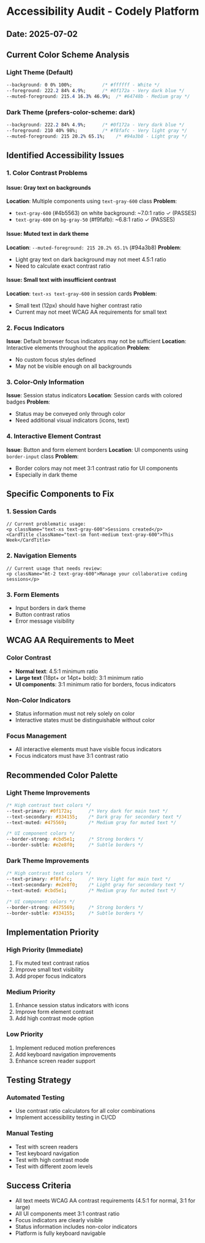 # Accessibility Audit - Codely Platform

## Date: 2025-07-02

## Current Color Scheme Analysis

### Light Theme (Default)
```css
--background: 0 0% 100%;           /* #ffffff - White */
--foreground: 222.2 84% 4.9%;      /* #0f172a - Very dark blue */
--muted-foreground: 215.4 16.3% 46.9%;  /* #64748b - Medium gray */
```

### Dark Theme (prefers-color-scheme: dark)
```css
--background: 222.2 84% 4.9%;      /* #0f172a - Very dark blue */
--foreground: 210 40% 98%;         /* #f8fafc - Very light gray */
--muted-foreground: 215 20.2% 65.1%;    /* #94a3b8 - Light gray */
```

## Identified Accessibility Issues

### 1. Color Contrast Problems

#### Issue: Gray text on backgrounds
**Location**: Multiple components using `text-gray-600` class
**Problem**: 
- `text-gray-600` (#4b5563) on white background: ~7.0:1 ratio ✓ (PASSES)
- `text-gray-600` on `bg-gray-50` (#f9fafb): ~6.8:1 ratio ✓ (PASSES)

#### Issue: Muted text in dark theme
**Location**: `--muted-foreground: 215 20.2% 65.1%` (#94a3b8)
**Problem**: 
- Light gray text on dark background may not meet 4.5:1 ratio
- Need to calculate exact contrast ratio

#### Issue: Small text with insufficient contrast
**Location**: `text-xs text-gray-600` in session cards
**Problem**: 
- Small text (12px) should have higher contrast ratio
- Current may not meet WCAG AA requirements for small text

### 2. Focus Indicators
**Issue**: Default browser focus indicators may not be sufficient
**Location**: Interactive elements throughout the application
**Problem**: 
- No custom focus styles defined
- May not be visible enough on all backgrounds

### 3. Color-Only Information
**Issue**: Session status indicators
**Location**: Session cards with colored badges
**Problem**: 
- Status may be conveyed only through color
- Need additional visual indicators (icons, text)

### 4. Interactive Element Contrast
**Issue**: Button and form element borders
**Location**: UI components using `border-input` class
**Problem**: 
- Border colors may not meet 3:1 contrast ratio for UI components
- Especially in dark theme

## Specific Components to Fix

### 1. Session Cards
```tsx
// Current problematic usage:
<p className="text-xs text-gray-600">Sessions created</p>
<CardTitle className="text-sm font-medium text-gray-600">This Week</CardTitle>
```

### 2. Navigation Elements
```tsx
// Current usage that needs review:
<p className="mt-2 text-gray-600">Manage your collaborative coding sessions</p>
```

### 3. Form Elements
- Input borders in dark theme
- Button contrast ratios
- Error message visibility

## WCAG AA Requirements to Meet

### Color Contrast
- **Normal text**: 4.5:1 minimum ratio
- **Large text** (18pt+ or 14pt+ bold): 3:1 minimum ratio
- **UI components**: 3:1 minimum ratio for borders, focus indicators

### Non-Color Indicators
- Status information must not rely solely on color
- Interactive states must be distinguishable without color

### Focus Management
- All interactive elements must have visible focus indicators
- Focus indicators must have 3:1 contrast ratio

## Recommended Color Palette

### Light Theme Improvements
```css
/* High contrast text colors */
--text-primary: #0f172a;      /* Very dark for main text */
--text-secondary: #334155;    /* Dark gray for secondary text */
--text-muted: #475569;        /* Medium gray for muted text */

/* UI component colors */
--border-strong: #cbd5e1;     /* Strong borders */
--border-subtle: #e2e8f0;     /* Subtle borders */
```

### Dark Theme Improvements
```css
/* High contrast text colors */
--text-primary: #f8fafc;      /* Very light for main text */
--text-secondary: #e2e8f0;    /* Light gray for secondary text */
--text-muted: #cbd5e1;        /* Medium gray for muted text */

/* UI component colors */
--border-strong: #475569;     /* Strong borders */
--border-subtle: #334155;     /* Subtle borders */
```

## Implementation Priority

### High Priority (Immediate)
1. Fix muted text contrast ratios
2. Improve small text visibility
3. Add proper focus indicators

### Medium Priority
1. Enhance session status indicators with icons
2. Improve form element contrast
3. Add high contrast mode option

### Low Priority
1. Implement reduced motion preferences
2. Add keyboard navigation improvements
3. Enhance screen reader support

## Testing Strategy

### Automated Testing
- Use contrast ratio calculators for all color combinations
- Implement accessibility testing in CI/CD

### Manual Testing
- Test with screen readers
- Test keyboard navigation
- Test with high contrast mode
- Test with different zoom levels

## Success Criteria
- All text meets WCAG AA contrast requirements (4.5:1 for normal, 3:1 for large)
- All UI components meet 3:1 contrast ratio
- Focus indicators are clearly visible
- Status information includes non-color indicators
- Platform is fully keyboard navigable
